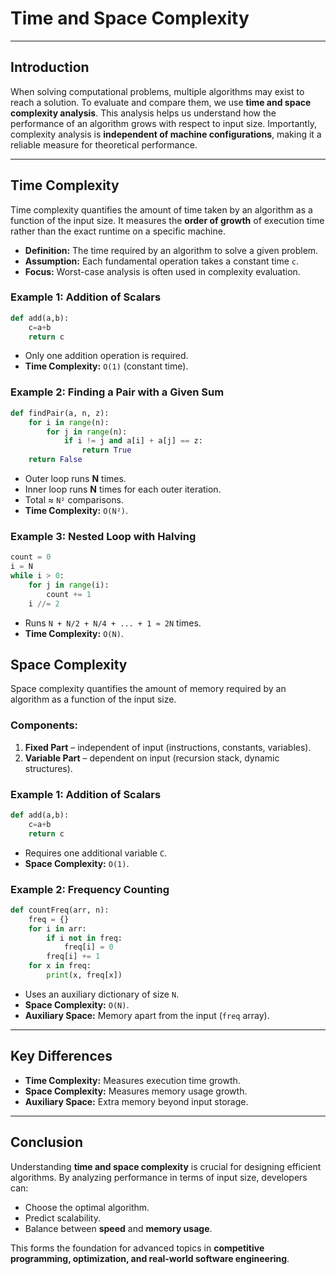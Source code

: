 # Time and Space Complexity 
---

## Introduction
When solving computational problems, multiple algorithms may exist to reach a solution. To evaluate and compare them, we use **time and space complexity analysis**. This analysis helps us understand how the performance of an algorithm grows with respect to input size. Importantly, complexity analysis is **independent of machine configurations**, making it a reliable measure for theoretical performance.

---

## Time Complexity
Time complexity quantifies the amount of time taken by an algorithm as a function of the input size. It measures the **order of growth** of execution time rather than the exact runtime on a specific machine.

- **Definition:** The time required by an algorithm to solve a given problem.
- **Assumption:** Each fundamental operation takes a constant time `c`.
- **Focus:** Worst-case analysis is often used in complexity evaluation.

### Example 1: Addition of Scalars
```python
def add(a,b):
    c=a+b
    return c
```
- Only one addition operation is required.  
- **Time Complexity:** `O(1)` (constant time).

### Example 2: Finding a Pair with a Given Sum
```python
def findPair(a, n, z):
    for i in range(n):
        for j in range(n):
            if i != j and a[i] + a[j] == z:
                return True
    return False
```
- Outer loop runs **N** times.
- Inner loop runs **N** times for each outer iteration.
- Total ≈ `N²` comparisons.
- **Time Complexity:** `O(N²)`.

### Example 3: Nested Loop with Halving
```python
count = 0
i = N
while i > 0:
    for j in range(i):
        count += 1
    i //= 2
```
- Runs `N + N/2 + N/4 + ... + 1 ≈ 2N` times.
- **Time Complexity:** `O(N)`.


## Space Complexity
Space complexity quantifies the amount of memory required by an algorithm as a function of the input size.

### Components:
1. **Fixed Part** – independent of input (instructions, constants, variables).
2. **Variable Part** – dependent on input (recursion stack, dynamic structures).

### Example 1: Addition of Scalars
```python
def add(a,b):
    c=a+b
    return c
```
- Requires one additional variable `C`.
- **Space Complexity:** `O(1)`.

### Example 2: Frequency Counting
```python
def countFreq(arr, n):
    freq = {}
    for i in arr:
        if i not in freq:
            freq[i] = 0
        freq[i] += 1
    for x in freq:
        print(x, freq[x])
```
- Uses an auxiliary dictionary of size `N`.
- **Space Complexity:** `O(N)`.
- **Auxiliary Space:** Memory apart from the input (`freq` array).

---

## Key Differences
- **Time Complexity:** Measures execution time growth.
- **Space Complexity:** Measures memory usage growth.
- **Auxiliary Space:** Extra memory beyond input storage.

---

## Conclusion
Understanding **time and space complexity** is crucial for designing efficient algorithms. By analyzing performance in terms of input size, developers can:
- Choose the optimal algorithm.
- Predict scalability.
- Balance between **speed** and **memory usage**.

This forms the foundation for advanced topics in **competitive programming, optimization, and real-world software engineering**.

